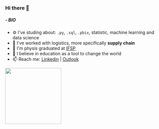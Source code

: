 ### Hi there 👋

##### - BIO

- ⚙️ I've studing about: `.py`, `.sql`, `.pbix`, statistic, machine learning and data science
- 🏢 I've worked with logistics, more specifically **supply chain**
- :telescope: I'm physis graduated at [IFSP](https://www.ifsp.edu.br/)
- 🌱 I believe in education as a tool to change the world
- 📫 Reach me: [Linkedin](https://www.linkedin.com/in/laura-maria-de-souza-romano/) | [Outlook](mailto:laura.sromano@hotmail.com) 


 <a href="[https://github.com/rafaballerini](https://github.com/lauramsromano)"><img height="180em" src="https://github-readme-stats.vercel.app/api?username=lauramsromano&show_icons=true&theme=dracula&include_all_commits=true&count_private=true"/>


